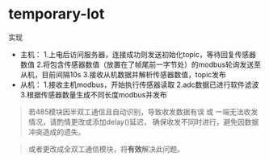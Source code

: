 # temporary-lot

实现
- 主机：
  1.上电后访问服务器，连接成功则发送初始化topic，等待回复传感器数值
  2.将包含传感器数值（放置在了帧尾前一字节处）的modbus轮询发送至从机，目前间隔10s
  3.接收从机数据并解析传感器数值，topic发布
- 从机：
  1.接收主机modbus，开始执行传感器读取
  2.adc数据已进行软件滤波
  3.根据传感器数量生成不同长度modbus并发布


>若485模块因半双工通信且自动识别，导致收发数据有误 或 一端无法收发情况，请酌情更改或添加delay()延迟，
>确保收发不同时进行，避免因数据冲突造成的遗失。

>或者更改成全双工通信模块，将**有效**解决此问题。
